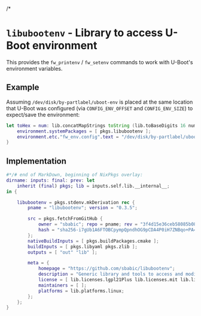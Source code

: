 /*

# `libubootenv` - Library to access U-Boot environment

This provides the `fw_printenv` / `fw_setenv` commands to work with U-Boot's environment variables.


## Example

Assuming `/dev/disk/by-partlabel/uboot-env` is placed at the same location that U-Boot was configured (via `CONFIG_ENV_OFFSET` and `CONFIG_ENV_SIZE`) to expect/save the environment:
```nix
let toHex = num: lib.concatMapStrings toString (lib.toBaseDigits 16 num); in {
    environment.systemPackages = [ pkgs.libubootenv ];
    environment.etc."fw_env.config".text = "/dev/disk/by-partlabel/uboot-env 0x0 0x${toHex CONFIG_ENV_SIZE}";
}
```


## Implementation

```nix
#*/# end of MarkDown, beginning of NixPkgs overlay:
dirname: inputs: final: prev: let
    inherit (final) pkgs; lib = inputs.self.lib.__internal__;
in {

    libubootenv = pkgs.stdenv.mkDerivation rec {
        pname = "libubootenv"; version = "0.3.5";

        src = pkgs.fetchFromGitHub {
            owner = "sbabic"; repo = pname; rev = "3f4d15e36ceb58085b08dd13f3f2788e9299877b"; # 2023-10-08
            hash = "sha256-i7gUb1A6FTOBCpympQpndhOG9pCDA4P0iH7ZNBqo+PA=";
        };
        nativeBuildInputs = [ pkgs.buildPackages.cmake ];
        buildInputs = [ pkgs.libyaml pkgs.zlib ];
        outputs = [ "out" "lib" ];

        meta = {
            homepage = "https://github.com/sbabic/libubootenv";
            description = "Generic library and tools to access and modify U-Boot environment from User Space";
            license = [ lib.licenses.lgpl21Plus lib.licenses.mit lib.licenses.cc0 ];
            maintainers = [ ];
            platforms = lib.platforms.linux;
        };
    };
}
